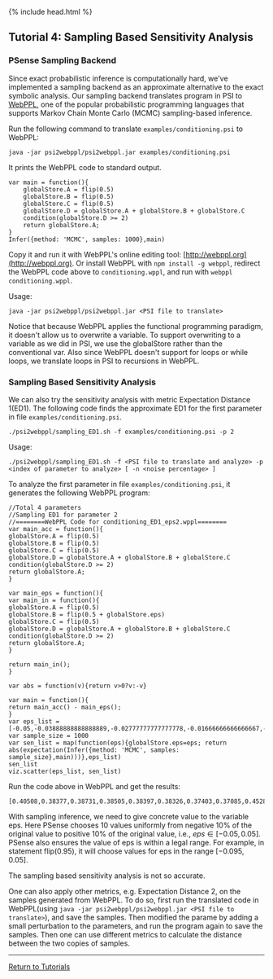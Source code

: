 {% include head.html %}
## Tutorial 4: Sampling Based Sensitivity Analysis

### PSense Sampling Backend

Since exact probabilistic inference is computationally hard, we've implemented a sampling backend as an approximate alternative to the exact symbolic analysis. Our sampling backend translates program in PSI to [WebPPL](http://webppl.org/), one of the popular probabilistic programming languages that supports Markov Chain Monte Carlo (MCMC) sampling-based inference.

Run the following command to translate `examples/conditioning.psi` to WebPPL:
```{shell}
java -jar psi2webppl/psi2webppl.jar examples/conditioning.psi
```
It prints the WebPPL code to standard output. 
```
var main = function(){
    globalStore.A = flip(0.5)
    globalStore.B = flip(0.5)
    globalStore.C = flip(0.5)
    globalStore.D = globalStore.A + globalStore.B + globalStore.C
    condition(globalStore.D >= 2)
    return globalStore.A;
}
Infer({method: 'MCMC', samples: 1000},main)
```

Copy it and run it with WebPPL's online editing tool: [http://webppl.org](http://webppl.org). 
Or install WebPPL with `npm install -g webppl`, redirect the WebPPL code above to `conditioning.wppl`, and run with `webppl conditioning.wppl`.

Usage:
```
java -jar psi2webppl/psi2webppl.jar <PSI file to translate>
```

Notice that because WebPPL applies the functional programming paradigm, it doesn't allow us to overwrite a variable. To support overwriting to a variable as we did in PSI, we use the globalStore rather than the conventional var. Also since WebPPL doesn't support for loops or while loops, we translate loops in PSI to recursions in WebPPL.

### Sampling Based Sensitivity Analysis

We can also try the sensitivity analysis with metric Expectation Distance 1(ED1). The following code finds the approximate ED1 for the first parameter in file `examples/conditioning.psi`.

```{shell}
./psi2webppl/sampling_ED1.sh -f examples/conditioning.psi -p 2
```

Usage:
```
./psi2webppl/sampling_ED1.sh -f <PSI file to translate and analyze> -p <index of parameter to analyze> [ -n <noise percentage> ]
```

To analyze the first parameter in file `examples/conditioning.psi`, it generates the following WebPPL program:

```
//Total 4 parameters
//Sampling ED1 for parameter 2
//========WebPPL Code for conditioning_ED1_eps2.wppl========
var main_acc = function(){
globalStore.A = flip(0.5)
globalStore.B = flip(0.5)
globalStore.C = flip(0.5)
globalStore.D = globalStore.A + globalStore.B + globalStore.C
condition(globalStore.D >= 2)
return globalStore.A;
}

var main_eps = function(){
var main_in = function(){
globalStore.A = flip(0.5)
globalStore.B = flip(0.5 + globalStore.eps)
globalStore.C = flip(0.5)
globalStore.D = globalStore.A + globalStore.B + globalStore.C
condition(globalStore.D >= 2)
return globalStore.A;
}

return main_in();
}

var abs = function(v){return v>0?v:-v}

var main = function(){
return main_acc() - main_eps();
}
var eps_list = [-0.05,-0.03888888888888889,-0.02777777777777778,-0.01666666666666667,-0.005555555555555557,0.005555555555555557,0.016666666666666663,0.027777777777777776,0.03888888888888889,0.05]
var sample_size = 1000
var sen_list = map(function(eps){globalStore.eps=eps; return abs(expectation(Infer({method: 'MCMC', samples: sample_size},main)))},eps_list)
sen_list
viz.scatter(eps_list, sen_list)
```

Run the code above in WebPPL and get the results:
```
[0.40508,0.38377,0.38731,0.38505,0.38397,0.38326,0.37403,0.37085,0.4528,0.45441]
```

With sampling inference, we need to give concrete value to the variable eps. Here PSense chooses 10 values uniformly from negative 10% of the original value to positive 10% of the original value, i.e., $eps\in[-0.05,0.05]$. PSense also ensures the value of eps is within a legal range. For example, in statement flip(0.95), it will choose values for eps in the range $[-0.095, 0.05]$.

The sampling based sensitivity analysis is not so accurate. 

One can also apply other metrics, e.g. Expectation Distance 2, on the samples generated from WebPPL. To do so, first run the translated code in WebPPL(using `java -jar psi2webppl/psi2webppl.jar <PSI file to translate>`), and save the samples. Then modified the parame by adding a small perturbation to the parameters, and run the program again to save the samples. Then one can use different metrics to calculate the distance between the two copies of samples.


***
[Return to Tutorials](tutorial.html)


<!---First run PSense with the `-log` option. Notice that PSense will keep the all source code used to 
```{shell}
psense -f examples/conditioning.psi -m ExpDist2 -log
Then translate the code to find approximate Expectation Distance 2 with WebPPL:
```
-->



